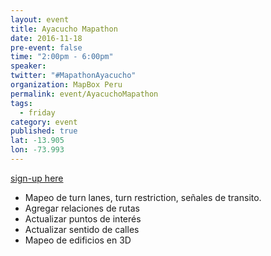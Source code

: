```yaml
---
layout: event
title: Ayacucho Mapathon
date: 2016-11-18
pre-event: false
time: "2:00pm - 6:00pm"
speaker: 
twitter: "#MapathonAyacucho"
organization: MapBox Peru
permalink: event/AyacuchoMapathon
tags: 
  - friday
category: event
published: true
lat: -13.905
lon: -73.993
---
```


[sign-up here](https://www.facebook.com/OpenStreetMapAyacucho/)

- Mapeo de turn lanes, turn restriction, señales de transito.
- Agregar relaciones de rutas
- Actualizar puntos de interés
- Actualizar sentido de calles 
- Mapeo de edificios en 3D


